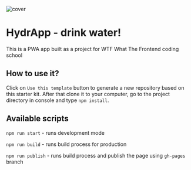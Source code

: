 ![cover](https://cotenfrontend.pl/img/cover.png)

# HydrApp - drink water!

This is a PWA app built as a project for WTF What The Frontend coding school

## How to use it?

Click on `Use this template` button to generate a new repository based on this starter kit. After that clone it to your computer, go to the project directory in console and type `npm install`.

## Available scripts

`npm run start` - runs development mode

`npm run build` - runs build process for production

`npm run publish` - runs build process and publish the page using `gh-pages` branch
